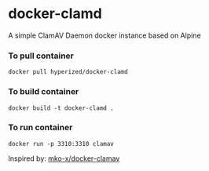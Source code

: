 # docker-clamd
A simple ClamAV Daemon docker instance based on Alpine

### To pull container

```docker pull hyperized/docker-clamd```

### To build container

```docker build -t docker-clamd .```

### To run container 

```docker run -p 3310:3310 clamav```

Inspired by: [mko-x/docker-clamav](https://github.com/mko-x/docker-clamav)